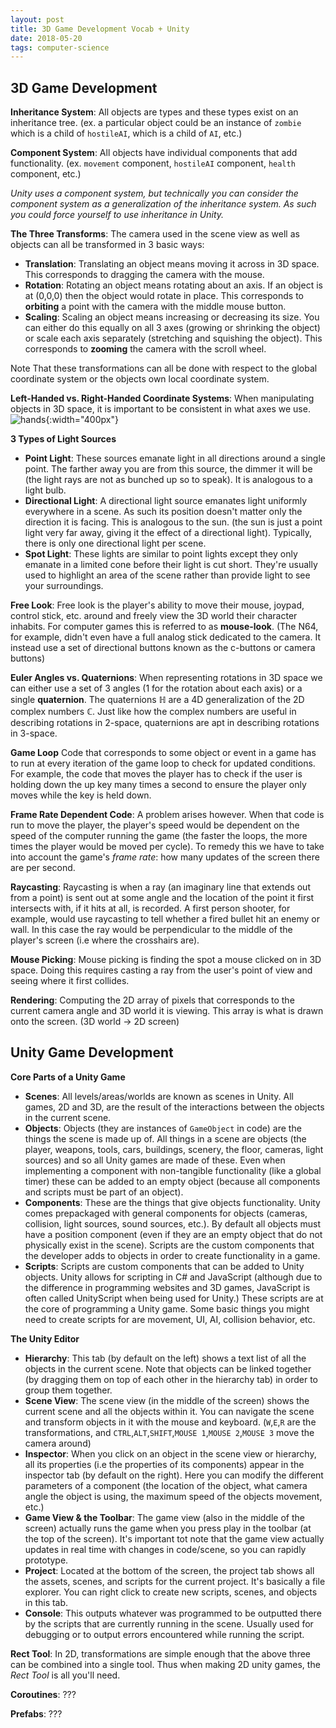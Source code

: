 ```yaml
---
layout: post
title: 3D Game Development Vocab + Unity
date: 2018-05-20
tags: computer-science
---
```

## 3D Game Development
**Inheritance System**: All objects are types and these types exist on an inheritance tree. (ex. a particular object could be an instance of `zombie` which is a child of `hostileAI`, which is a child of `AI`, etc.)

**Component System**: All objects have individual components that add functionality. (ex. `movement` component, `hostileAI` component, `health` component, etc.)

*Unity uses a component system, but technically you can consider the component system as a generalization of the inheritance system. As such you could force yourself to use inheritance in Unity.*

<!--more-->

**The Three Transforms**: The camera used in the scene view as well as objects can all be transformed in 3 basic ways:
  * **Translation**: Translating an object means moving it across in 3D space. This corresponds to dragging the camera with the mouse.
  * **Rotation**: Rotating an object means rotating about an axis. If an object is at (0,0,0) then the object would rotate in place. This corresponds to **orbiting** a point with the camera with the middle mouse button.
  * **Scaling**: Scaling an object means increasing or decreasing its size. You can either do this equally on all 3 axes (growing or shrinking the object) or scale each axis separately (stretching and squishing the object). This corresponds to **zooming** the camera with the scroll wheel.

Note That these transformations can all be done with respect to the global coordinate system or the objects own local coordinate system.

**Left-Handed vs. Right-Handed Coordinate Systems**: When manipulating objects in 3D space, it is important to be consistent in what axes we use. ![hands](https://upload.wikimedia.org/wikipedia/commons/b/b2/3D_Cartesian_Coodinate_Handedness.jpg?style=centerme){:width="400px"}

**3 Types of Light Sources**
  * **Point Light**: These sources emanate light in all directions around a single point. The farther away you are from this source, the dimmer it will be (the light rays are not as bunched up so to speak). It is analogous to a light bulb.
  * **Directional Light**: A directional light source emanates light uniformly everywhere in a scene. As such its position doesn't matter only the direction it is facing. This is analogous to the sun. (the sun is just a point light very far away, giving it the effect of a directional light). Typically, there is only one directional light per scene.
  * **Spot Light**: These lights are similar to point lights except they only emanate in a limited cone before their light is cut short. They're usually used to highlight an area of the scene rather than provide light to see your surroundings.

**Free Look**: Free look is the player's ability to move their mouse, joypad, control stick, etc. around and freely view the 3D world their character inhabits. For computer games this is referred to as **mouse-look**. (The N64, for example, didn't even have a full analog stick dedicated to the camera. It instead use a set of  directional buttons known as the c-buttons or camera buttons)

**Euler Angles vs. Quaternions**: When representing rotations in 3D space we can either use a set of 3 angles (1 for the rotation about each axis) or a single **quaternion**. The quaternions $\mathbb{H}$ are a 4D generalization of the 2D complex numbers $\mathbb{C}$. Just like how the complex numbers are useful in describing rotations in 2-space, quaternions are apt in describing rotations in 3-space.

**Game Loop**
Code that corresponds to some object or event in a game has to run at every iteration of the game loop to check for updated conditions. For example, the code that moves the player has to check if the user is holding down the up key many times a second to ensure the player only moves while the key is held down.

**Frame Rate Dependent Code**:
A problem arises however. When that code is run to move the player, the player's speed would be dependent on the speed of the computer running the game (the faster the loops, the more times the player would be moved per cycle). To remedy this we have to take into account the game's *frame rate*: how many updates of the screen there are per second.

**Raycasting**: Raycasting is when a ray (an imaginary line that extends out from a point) is sent out at some angle and the location of the point it first intersects with, if it hits at all, is recorded. A first person shooter, for example, would use raycasting to tell whether a fired bullet hit an enemy or wall. In this case the ray would be perpendicular to the middle of the player's screen (i.e where the crosshairs are).

**Mouse Picking**: Mouse picking is finding the spot a mouse clicked on in 3D space. Doing this requires casting a ray from the user's point of view and seeing where it first collides.

**Rendering**: Computing the 2D array of pixels that corresponds to the current camera angle and 3D world it is viewing. This array is what is drawn onto the screen. (3D world -> 2D screen)

## Unity Game Development
**Core Parts of a Unity Game**
  * **Scenes**: All levels/areas/worlds are known as scenes in Unity. All games, 2D and 3D, are the result of the interactions between the objects in the current scene.
  * **Objects**: Objects (they are instances of `GameObject` in code) are the things the scene is made up of. All things in a scene are objects (the player, weapons, tools, cars, buildings, scenery, the floor, cameras, light sources) and so all Unity games are made of these. Even when implementing a component with non-tangible functionality (like a global timer) these can be added to an empty object (because all components and scripts must be part of an object).
  * **Components**: These are the things that give objects functionality. Unity comes prepackaged with general components for objects (cameras, collision, light sources, sound sources, etc.). By default all objects must have a position component (even if they are an empty object that do not physically exist in the scene). Scripts are the custom components that the developer adds to objects in order to create functionality in a game.
  * **Scripts**: Scripts are custom components that can be added to Unity objects. Unity allows for scripting in C# and JavaScript (although due to the difference in programming websites and 3D games, JavaScript is often called UnityScript when being used for Unity.) These scripts are at the core of programming a Unity game. Some basic things you might need to create scripts for are movement, UI, AI, collision behavior, etc.

**The Unity Editor**
  * **Hierarchy**: This tab (by default on the left) shows a text list of all the objects in the current scene. Note that objects can be linked together (by dragging them on top of each other in the hierarchy tab) in order to group them together.
  * **Scene View**: The scene view (in the middle of the screen) shows the current scene and all the objects within it. You can navigate the scene and transform objects in it with the mouse and keyboard. (`W`,`E`,`R` are the transformations, and `CTRL`,`ALT`,`SHIFT`,`MOUSE 1`,`MOUSE 2`,`MOUSE 3` move the camera around)
  * **Inspector**: When you click on an object in the scene view or hierarchy, all its properties (i.e the properties of its components) appear in the inspector tab (by default on the right). Here you can modify the different parameters of a component (the location of the object, what camera angle the object is using, the maximum speed of the objects movement, etc.)
  * **Game View & the Toolbar**: The game view (also in the middle of the screen) actually runs the game when you press play in the toolbar (at the top of the screen). It's important tot note that the game view actually updates in real time with changes in code/scene, so you can rapidly prototype.
  * **Project**: Located at the bottom of the screen, the project tab shows all the assets, scenes, and scripts for the current project. It's basically a file explorer. You can right click to create new scripts, scenes, and objects in this tab.
  * **Console**: This outputs whatever was programmed to be outputted there by the scripts that are currently running in the scene. Usually used for debugging or to output errors encountered while running the script.

**Rect Tool**: In 2D, transformations are simple enough that the above three can be combined into a single tool. Thus when making 2D unity games, the *Rect Tool* is all you'll need.

**Coroutines**: ???

**Prefabs**: ???
